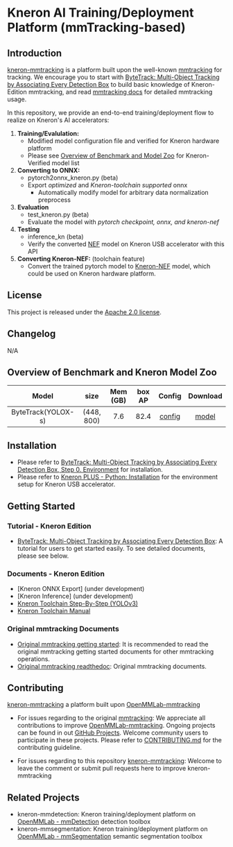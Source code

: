 # Kneron AI Training/Deployment Platform (mmTracking-based)


## Introduction

  [kneron-mmtracking](https://github.com/kneron/kneron-mmtracking) is a platform built upon the well-known [mmtracking](https://github.com/open-mmlab/mmtracking) for tracking. We encourage you to start with [ByteTrack: Multi-Object Tracking by Associating Every Detection Box](docs_kneron/bytetrack_step_by_step.md) to build basic knowledge of Kneron-Edition mmtracking, and read [mmtracking docs](https://mmtracking.readthedocs.io/en/latest/) for detailed mmtracking usage.

  In this repository, we provide an end-to-end training/deployment flow to realize on Kneron's AI accelerators: 

  1. **Training/Evalulation:**
      - Modified model configuration file and verified for Kneron hardware platform 
      - Please see [Overview of Benchmark and Model Zoo](#Overview-of-Benchmark-and-Model-Zoo) for Kneron-Verified model list
  2. **Converting to ONNX:** 
      - pytorch2onnx_kneron.py (beta)
      - Export *optimized* and *Kneron-toolchain supported* onnx
          - Automatically modify model for arbitrary data normalization preprocess
  3. **Evaluation**
      - test_kneron.py (beta)
      - Evaluate the model with *pytorch checkpoint, onnx, and kneron-nef*
  4. **Testing**
      - inference_kn (beta)
      - Verify the converted [NEF](http://doc.kneron.com/docs/#toolchain/manual/#5-nef-workflow) model on Kneron USB accelerator with this API
  5. **Converting Kneron-NEF:** (toolchain feature)
     - Convert the trained pytorch model to [Kneron-NEF](http://doc.kneron.com/docs/#toolchain/manual/#5-nef-workflow) model, which could be used on Kneron hardware platform.

## License

This project is released under the [Apache 2.0 license](LICENSE).

## Changelog
N/A

## Overview of Benchmark and Kneron Model Zoo
| Model | size   | Mem (GB) |   box AP | Config | Download |
|:---------:|:-------:|:-------:|:-------:|:--------:|:------:|
| ByteTrack(YOLOX-s) | (448, 800) |   7.6      |   82.4  | [config](http://59.125.118.185:8088/eric_wu/mmtracking/-/blob/bytetrack_leaky/configs/mot/bytetrack/bytetrack_yolox_s_crowdhuman_mot17-private-half_kn-train.py)       |[model](https://github.com/kneron/Model_Zoo/blob/main/mmtracking/ByteTrack/latest.zip)



## Installation
- Please refer to [ByteTrack: Multi-Object Tracking by Associating Every Detection Box, Step 0. Environment](docs_kneron/bytetrack_step_by_step.md) for installation.
- Please refer to [Kneron PLUS - Python: Installation](http://doc.kneron.com/docs/#plus_python/introduction/install_dependency/) for the environment setup for Kneron USB accelerator.

## Getting Started
### Tutorial - Kneron Edition
- [ByteTrack: Multi-Object Tracking by Associating Every Detection Box](docs_kneron/bytetrack_step_by_step.md): A tutorial for users to get started easily. To see detailed documents, please see below.

### Documents - Kneron Edition
- [Kneron ONNX Export] (under development)
- [Kneron Inference] (under development)
- [Kneron Toolchain Step-By-Step (YOLOv3)](http://doc.kneron.com/docs/#toolchain/yolo_example/)
- [Kneron Toolchain Manual](http://doc.kneron.com/docs/#toolchain/manual/#0-overview)

### Original mmtracking Documents
- [Original mmtracking getting started](https://github.com/open-mmlab/mmtracking#getting-started): It is recommended to read the original mmtracking getting started documents for other mmtracking operations.
- [Original mmtracking readthedoc](https://mmtracking.readthedocs.io/en/latest/): Original mmtracking documents.

## Contributing
[kneron-mmtracking](https://github.com/kneron/kneron-mmtracking) a platform built upon [OpenMMLab-mmtracking](https://github.com/open-mmlab/mmtracking)

- For issues regarding to the original [mmtracking](https://github.com/open-mmlab/mmtracking):
We appreciate all contributions to improve [OpenMMLab-mmtracking](https://github.com/open-mmlab/mmtracking). Ongoing projects can be found in out [GitHub Projects](https://github.com/open-mmlab/mmtracking/projects). Welcome community users to participate in these projects. Please refer to [CONTRIBUTING.md](.github/CONTRIBUTING.md) for the contributing guideline.

- For issues regarding to this repository [kneron-mmtracking](https://github.com/kneron/kneron-mmtracking): Welcome to leave the comment or submit pull requests here to improve kneron-mmtracking


## Related Projects
- kneron-mmdetection: Kneron training/deployment platform on [OpenMMLab - mmDetection](https://github.com/open-mmlab/kneron-mmdetection) detection toolbox
- kneron-mmsegmentation: Kneron training/deployment platform on [OpenMMLab - mmSegmentation](https://github.com/open-mmlab/kneron-mmsegmentation) semantic segmentation toolbox
